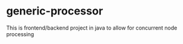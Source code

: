 # generic-processor
This is frontend/backend project in java to allow for concurrent node processing
